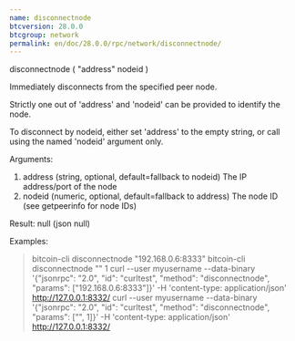 ```yaml
---
name: disconnectnode
btcversion: 28.0.0
btcgroup: network
permalink: en/doc/28.0.0/rpc/network/disconnectnode/
---
```


disconnectnode ( "address" nodeid )

Immediately disconnects from the specified peer node.

Strictly one out of 'address' and 'nodeid' can be provided to identify the node.

To disconnect by nodeid, either set 'address' to the empty string, or call using the named 'nodeid' argument only.

Arguments:
1. address    (string, optional, default=fallback to nodeid) The IP address/port of the node
2. nodeid     (numeric, optional, default=fallback to address) The node ID (see getpeerinfo for node IDs)

Result:
null    (json null)

Examples:
> bitcoin-cli disconnectnode "192.168.0.6:8333"
> bitcoin-cli disconnectnode "" 1
> curl --user myusername --data-binary '{"jsonrpc": "2.0", "id": "curltest", "method": "disconnectnode", "params": ["192.168.0.6:8333"]}' -H 'content-type: application/json' http://127.0.0.1:8332/
> curl --user myusername --data-binary '{"jsonrpc": "2.0", "id": "curltest", "method": "disconnectnode", "params": ["", 1]}' -H 'content-type: application/json' http://127.0.0.1:8332/


